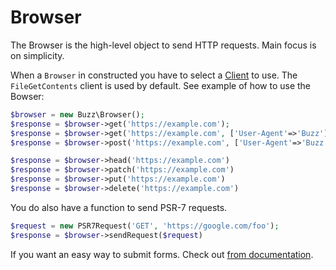 # Browser

The Browser is the high-level object to send HTTP requests. Main focus is on simplicity. 

When a `Browser` in constructed you have to select a [Client](/doc/client.md) to use. The 
`FileGetContents` client is used by default. See example of how
to use the Bowser: 

```php
$browser = new Buzz\Browser();
$response = $browser->get('https://example.com');
$response = $browser->get('https://example.com', ['User-Agent'=>'Buzz']);
$response = $browser->post('https://example.com', ['User-Agent'=>'Buzz'], 'http-post-body');

$response = $browser->head('https://example.com')
$response = $browser->patch('https://example.com')
$response = $browser->put('https://example.com')
$response = $browser->delete('https://example.com')
```

You do also have a function to send PSR-7 requests. 

```php
$request = new PSR7Request('GET', 'https://google.com/foo');
$response = $browser->sendRequest($request)
```

If you want an easy way to submit forms. Check out [from documentation](/doc/forms.md).  
